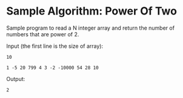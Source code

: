 # Sample Algorithm: Power Of Two

Sample program to read a N integer array and return the number of numbers that are power of 2.

Input (the first line is the size of array):

 ```
 10
 
 1 -5 20 799 4 3 -2 -10000 54 28 10
 ```

Output:

 ```
 2
 ```
